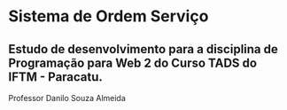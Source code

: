 # Sistema de Ordem Serviço
## Estudo de desenvolvimento para a disciplina de Programação para Web 2 do Curso TADS do IFTM - Paracatu.

 Professor Danilo Souza Almeida